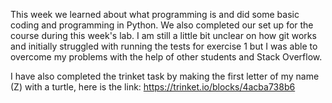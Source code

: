 This week we learned about what programming is and did some basic coding and programming in Python. We also completed our set up for the course during this week's lab. I am still a little bit unclear on how git works and initially struggled with running the tests for exercise 1 but I was able to overcome my problems with the help of other students and Stack Overflow.

I have also completed the trinket task by making the first letter of my name (Z) with a turtle, here is the link:
https://trinket.io/blocks/4acba738b6
